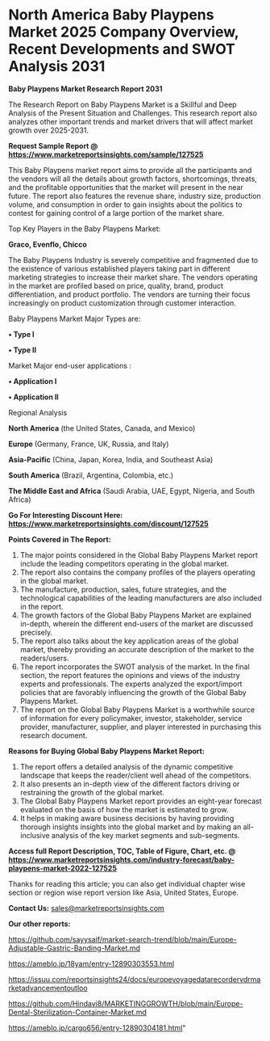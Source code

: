 # North America Baby Playpens Market 2025 Company Overview, Recent Developments and SWOT Analysis 2031

<strong>Baby Playpens Market Research Report 2031</strong>

The Research Report on Baby Playpens Market is a Skillful and Deep Analysis of the Present Situation and Challenges. This research report also analyzes other important trends and market drivers that will affect market growth over 2025-2031.

<strong>Request Sample Report @ <a href=https://www.marketreportsinsights.com/sample/127525>https://www.marketreportsinsights.com/sample/127525</a></strong>

This Baby Playpens market report aims to provide all the participants and the vendors will all the details about growth factors, shortcomings, threats, and the profitable opportunities that the market will present in the near future. The report also features the revenue share, industry size, production volume, and consumption in order to gain insights about the politics to contest for gaining control of a large portion of the market share.

Top Key Players in the Baby Playpens Market:

<strong>Graco, Evenflo, Chicco</strong>

The Baby Playpens Industry is severely competitive and fragmented due to the existence of various established players taking part in different marketing strategies to increase their market share. The vendors operating in the market are profiled based on price, quality, brand, product differentiation, and product portfolio. The vendors are turning their focus increasingly on product customization through customer interaction.

Baby Playpens Market Major Types are:

<strong>• Type I

• Type II</strong>

Market Major end-user applications :

<strong>• Application I

• Application II</strong>

Regional Analysis

</u><strong><b>North America</b></strong> (the United States, Canada, and Mexico)

<strong><b>Europe </b></strong>(Germany, France, UK, Russia, and Italy)

<strong><b>Asia-Pacific</b></strong> (China, Japan, Korea, India, and Southeast Asia)

<strong><b>South America</b></strong> (Brazil, Argentina, Colombia, etc.)

<strong><b>The Middle East and Africa</b></strong> (Saudi Arabia, UAE, Egypt, Nigeria, and South Africa)

<strong>Go For Interesting Discount Here: <a href=https://www.marketreportsinsights.com/discount/127525>https://www.marketreportsinsights.com/discount/127525</a></strong>

<strong>Points Covered in The Report:</strong>
<ol>
  <li>The major points considered in the Global Baby Playpens Market report include the leading competitors operating in the global market.</li>
  <li>The report also contains the company profiles of the players operating in the global market.</li>
  <li>The manufacture, production, sales, future strategies, and the technological capabilities of the leading manufacturers are also included in the report.</li>
  <li>The growth factors of the Global Baby Playpens Market are explained in-depth, wherein the different end-users of the market are discussed precisely.</li>
  <li>The report also talks about the key application areas of the global market, thereby providing an accurate description of the market to the readers/users.</li>
  <li>The report incorporates the SWOT analysis of the market. In the final section, the report features the opinions and views of the industry experts and professionals. The experts analyzed the export/import policies that are favorably influencing the growth of the Global Baby Playpens Market.</li>
  <li>The report on the Global Baby Playpens Market is a worthwhile source of information for every policymaker, investor, stakeholder, service provider, manufacturer, supplier, and player interested in purchasing this research document.</li>
</ol>
<strong>Reasons for Buying Global Baby Playpens Market Report:</strong>

<ol>
  <li>The report offers a detailed analysis of the dynamic competitive landscape that keeps the reader/client well ahead of the competitors.</li>
  <li>It also presents an in-depth view of the different factors driving or restraining the growth of the global market.</li>
  <li>The Global Baby Playpens Market report provides an eight-year forecast evaluated on the basis of how the market is estimated to grow.</li>
  <li>It helps in making aware business decisions by having providing thorough insights insights into the global market and by making an all-inclusive analysis of the key market segments and sub-segments.</li>
</ol>
<strong>Access full Report Description, TOC, Table of Figure, Chart, etc. @ <a href=https://www.marketreportsinsights.com/industry-forecast/baby-playpens-market-2022-127525>https://www.marketreportsinsights.com/industry-forecast/baby-playpens-market-2022-127525</a></strong>


Thanks for reading this article; you can also get individual chapter wise section or region wise report version like Asia, United States, Europe.

<strong>Contact Us:</strong>
sales@marketreportsinsights.com

<strong>Our other reports:</strong>

<a href=https://github.com/sayysaif/market-search-trend/blob/main/Europe-Adjustable-Gastric-Banding-Market.md>https://github.com/sayysaif/market-search-trend/blob/main/Europe-Adjustable-Gastric-Banding-Market.md</a>

<a href=https://ameblo.jp/18yam/entry-12890303553.html>https://ameblo.jp/18yam/entry-12890303553.html</a>

<a href=https://issuu.com/reportsinsights24/docs/europevoyagedatarecordervdrmarketadvancementoutloo>https://issuu.com/reportsinsights24/docs/europevoyagedatarecordervdrmarketadvancementoutloo</a>

<a href=https://github.com/Hindavi8/MARKETINGGROWTH/blob/main/Europe-Dental-Sterilization-Container-Market.md>https://github.com/Hindavi8/MARKETINGGROWTH/blob/main/Europe-Dental-Sterilization-Container-Market.md</a>

<a href=https://ameblo.jp/cargo656/entry-12890304181.html>https://ameblo.jp/cargo656/entry-12890304181.html</a>"

